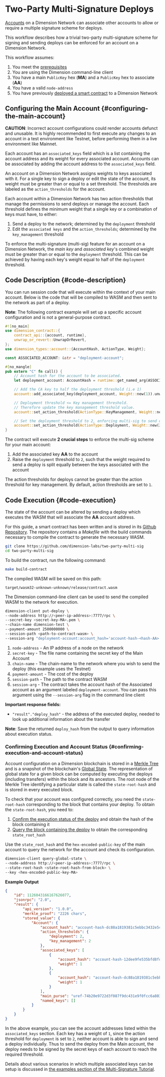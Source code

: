 # Two-Party Multi-Signature Deploys

[Accounts](https://docs.dimensionlabs.io/en/latest/implementation/accounts.md) on a Dimension Network can associate other accounts to allow or require a multiple signature scheme for deploys.

This workflow describes how a trivial two-party multi-signature scheme for signing and sending deploys can be enforced for an account on a Dimension Network.

This workflow assumes:

1.  You meet the [prerequisites](setup.md)
2.  You are using the Dimension command-line client
3.  You have a main `PublicKey` hex (**MA**) and a `PublicKey` hex to associate (**AA**)
4.  You have a valid `node-address`
5.  You have previously [deployed a smart contract](https://docs.dimensionlabs.io/en/latest/dapp-dev-guide/deploying-contracts.md) to a Dimension Network

## Configuring the Main Account {#configuring-the-main-account}

**CAUTION**: Incorrect account configurations could render accounts defunct and unusable. It is highly recommended to first execute any changes to an account in a test environment like Testnet, before performing them in a live environment like Mainnet.

Each account has an `associated_keys` field which is a list containing the account address and its weight for every associated account. Accounts can be associated by adding the account address to the `associated_keys` field.

An account on a Dimension Network assigns weights to keys associated with it. For a single key to sign a deploy or edit the state of the account, its weight must be greater than or equal to a set threshold. The thresholds are labeled as the `action_thresholds` for the account.

Each account within a Dimension Network has two action thresholds that manage the permissions to send deploys or manage the account. Each threshold defines the minimum weight that a single key or a combination of keys must have, to either:

1.  Send a deploy to the network; determined by the `deployment` threshold
2.  Edit the `associated keys` and the `action_thresholds`; determined by the `key_management` threshold

To enforce the multi-signature (multi-sig) feature for an account on a Dimension Network, the _main key_ and _associated key_'s combined weight must be greater than or equal to the `deployment` threshold. This can be achieved by having each key's weight equal to half of the `deployment` threshold.

## Code Description {#code-description}

You can run session code that will execute within the context of your main account. Below is the code that will be compiled to WASM and then sent to the network as part of a deploy.

**Note**: The following contract example will set up a specific account configuration and is not a general-purpose contract.

```rust
#![no_main]
use dimension_contract::{
    contract_api::{account, runtime},
    unwrap_or_revert::UnwrapOrRevert,
};
use dimension_types::account::{AccountHash, ActionType, Weight};

const ASSOCIATED_ACCOUNT: &str = "deployment-account";

#[no_mangle]
pub extern "C" fn call() {
    // Account hash for the account to be associated.
    let deployment_account: AccountHash = runtime::get_named_arg(ASSOCIATED_ACCOUNT);

    // Add the CA key to half the deployment threshold (i.e 1)
    account::add_associated_key(deployment_account, Weight::new(1)).unwrap_or_revert();

    // Deployment threshold <= Key management threshold.
    // Therefore update the key management threshold value.
    account::set_action_threshold(ActionType::KeyManagement, Weight::new(2)).unwrap_or_revert();

    // Set the deployment threshold to 2, enforcing multi-sig to send deploys.
    account::set_action_threshold(ActionType::Deployment, Weight::new(2)).unwrap_or_revert();
}
```

The contract will execute **2 crucial steps** to enforce the multi-sig scheme for your main account:

1.  Add the associated key **AA** to the account
2.  Raise the `deployment` threshold to `2`, such that the weight required to send a deploy is split equally between the keys associated with the account

The action thresholds for deploys cannot be greater than the action threshold for key management. By default, action thresholds are set to `1`.

## Code Execution {#code-execution}

The state of the account can be altered by sending a deploy which executes the WASM that will associate the **AA** account address.

For this guide, a smart contract has been written and is stored in its [Github Repository](https://github.com/dimension-labs/two-party-multi-sig). The repository contains a _Makefile_ with the build commands necessary to compile the contract to generate the necessary WASM.

```bash
git clone https://github.com/dimension-labs/two-party-multi-sig
cd two-party-multi-sig
```

To build the contract, run the following command:

```bash
make build-contract
```

The compiled WASM will be saved on this path:

    target/wasm32-unknown-unknown/release/contract.wasm

The Dimension command-line client can be used to send the compiled WASM to the network for execution.

```bash
dimension-client put-deploy \
--node-address http://<peer-ip-address>:7777/rpc \
--secret-key <secret-key-MA>.pem \
--chain-name dimension-test \
--payment-amount 2500000000 \
--session-path <path-to-contract-wasm> \
--session-arg "deployment-account:account_hash='account-hash-<hash-AA>'"
```

1.  `node-address` - An IP address of a node on the network
2.  `secret-key` - The file name containing the secret key of the Main Account
3.  `chain-name` - The chain-name to the network where you wish to send the deploy (this example uses the Testnet)
4.  `payment-amount` - The cost of the deploy
5.  `session-path` - The path to the contract WASM
6.  `session-arg` - The contract takes the account hash of the Associated account as an argument labeled `deployment-account`. You can pass this argument using the `--session-arg` flag in the command line client

**Important response fields:**

-   `"result"."deploy_hash"` - the address of the executed deploy, needed to look up additional information about the transfer

**Note**: Save the returned `deploy_hash` from the output to query information about execution status.

### Confirming Execution and Account Status {#confirming-execution-and-account-status}

Account configuration on a Dimension blockchain is stored in a [Merkle Tree](https://docs.dimensionlabs.io/en/latest/glossary/M.md#merkle-tree) and is a snapshot of the blockchain's [Global State](https://docs.dimensionlabs.io/en/latest/implementation/global-state.md). The representation of global state for a given block can be computed by executing the deploys (including transfers) within the block and its ancestors. The root node of the Merkle Tree identifying a particular state is called the `state-root-hash` and is stored in every executed block.

To check that your account was configured correctly, you need the `state-root-hash` corresponding to the block that contains your deploy. To obtain the `state-root-hash`, you need to:

1.  [Confirm the execution status of the deploy](querying.md#querying-deploys) and obtain the hash of the block containing it
2.  [Query the block containing the deploy](querying.md#querying-blocks) to obtain the corresponding `state_root_hash`

Use the `state_root_hash` and the `hex-encoded-public-key` of the main account to query the network for the account and check its configuration.

```bash
dimension-client query-global-state \
--node-address http://<peer-ip-address>:7777/rpc \
--state-root-hash <state-root-hash-from-block> \
--key <hex-encoded-public-key-MA>
```

**Example Output**

```json
{
    "id": 1126043166167626077,
    "jsonrpc": "2.0",
    "result": {
        "api_version": "1.0.0",
        "merkle_proof": "2226 chars",
        "stored_value": {
            "Account": {
                "account_hash": "account-hash-dc88a1819381c5ebbc3432e5c1d94df18cdcd7253b85259eeebe0ec8661bb84a",
                "action_thresholds": {
                    "deployment": 2,
                    "key_management": 2
                },
                "associated_keys": [
                    {
                        "account_hash": "account-hash-12dee9fe535bfd8fd335fce1ba1f972f26bb60029a303b310d85419357d18f51",
                        "weight": 1
                    },
                    {
                        "account_hash": "account-hash-dc88a1819381c5ebbc3432e5c1d94df18cdcd7253b85259eeebe0ec8661bb84a",
                        "weight": 1
                    }
                ],
                "main_purse": "uref-74b20e9722d3f087f9dc431e9f0fcc6a803c256e005fa45b64a101512001cb78-007",
                "named_keys": []
            }
        }
    }
}
```

In the above example, you can see the account addresses listed within the `associated_keys` section. Each key has a weight of `1`, since the action threshold for `deployment` is set to `2`, neither account is able to sign and send a deploy individually. Thus to send the deploy from the Main account, the deploy needs to be signed by the secret keys of each account to reach the required threshold.

Details about various scenarios in which multiple associated keys can be setup is discussed in [the examples section of the Multi-Signature Tutorial](https://docs.dimensionlabs.io/en/latest/dapp-dev-guide/tutorials/multi-sig/examples.md).
